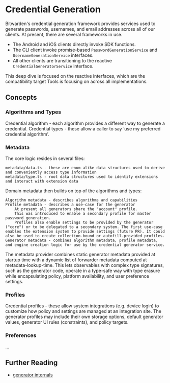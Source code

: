 # Credential Generation

Bitwarden's credential generation framework provides services used to generate passwords, usernames,
and email addresses across all of our clients. At present, there are several frameworks in use.

- The Android and iOS clients directly invoke SDK functions.
- The CLI client invoke promise-based `PasswordGenerationService` and `UsernameGenerationService`
  interfaces.
- All other clients are transitioning to the reactive `CredentialGeneratorService` interface.

This deep dive is focused on the reactive interfaces, which are the compatibility target Tools is
focusing on across all implementations.

## Concepts

### Algorithms and Types

Credential algorithm - each algorithm provides a different way to generate a credential. Credential
types - these allow a caller to say ‘use my preferred credential algorithm’.

### Metadata

The core logic resides in several files:

    metadata/data.ts - these are enum-alike data structures used to derive and conveniently access type information
    metadata/type.ts - root data structures used to identify extensions and interact with extension data

Domain metadata then builds on top of the algorithms and types:

    Algorithm metadata - describes algorithms and capabilities
    Profile metadata - describes a use-case for the generator
        At present all generators share the "account" profile.
        This was introduced to enable a secondary profile for master password generation.
        Profiles also enable settings to be provided by the generator ("core") or to be delegated to a secondary system. The first use-case enables the extension system to provide settings (future PR). It could also be used to create collection-bound or autofill-provided profiles.
    Generator metadata - combines algorithm metadata, profile metadata, and engine creation logic for use by the credential generator service.

The metadata provider combines static generator metadata provided at startup time with a dynamic
list of forwarder metadata computed at metadata-lookup-time. This lets observables with complex type
signatures, such as the generator code, operate in a type-safe way with type erasure while
encapsulating policy, platform availability, and user preference settings.

### Profiles

Credential profiles - these allow system integrations (e.g. device login) to customize how policy
and settings are managed at an integration site. The generator profiles may include their own
storage options, default generator values, generator UI rules (constraints), and policy targets.

### Preferences

...

## Further Reading

- [generator internals](https://github.com/bitwarden/clients/blob/main/libs/tools/generator/CONVENTIONS.md)
